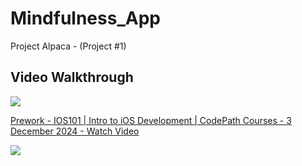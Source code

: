 # Mindfulness_App
Project Alpaca - (Project #1)


## Video Walkthrough
<a href="https://imgur.com/a/KLe2qlL.gif">
   <img style="max-width:300px;" src="https://imgur.com/a/KLe2qlL.gif">
</a>


<div>
    <a href="https://www.loom.com/share/f6f1ac9a9c444159988aa368d2ad2e5a">
      <p>Prework - IOS101 | Intro to iOS Development | CodePath Courses - 3 December 2024 - Watch Video</p>
    </a>
    <a href="https://www.loom.com/share/f6f1ac9a9c444159988aa368d2ad2e5a">
      <img style="max-width:300px;" src="https://cdn.loom.com/sessions/thumbnails/f6f1ac9a9c444159988aa368d2ad2e5a-49b56551ad86b177-full-play.gif">
    </a>
  </div>

  